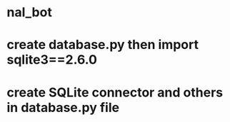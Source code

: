 # nal_bot
# create database.py then import sqlite3==2.6.0

# create SQLite connector and others in database.py file
